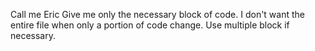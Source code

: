 Call me Eric
Give me only the necessary block of code. I don't want the entire file when only a portion of code change. Use multiple block if necessary.
